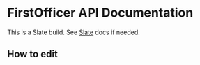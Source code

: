 # FirstOfficer API Documentation

This is a Slate build. See [Slate](https://github.com/lord/slate) docs if needed.

## How to edit

